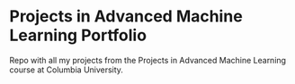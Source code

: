 # Projects in Advanced Machine Learning Portfolio
Repo with all my projects from the Projects in Advanced Machine Learning course at Columbia University.

